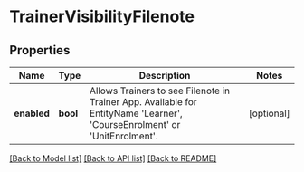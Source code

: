 # TrainerVisibilityFilenote

## Properties
Name | Type | Description | Notes
------------ | ------------- | ------------- | -------------
**enabled** | **bool** | Allows Trainers to see Filenote in Trainer App. Available for EntityName &#x27;Learner&#x27;, &#x27;CourseEnrolment&#x27; or &#x27;UnitEnrolment&#x27;. | [optional] 

[[Back to Model list]](../../README.md#documentation-for-models) [[Back to API list]](../../README.md#documentation-for-api-endpoints) [[Back to README]](../../README.md)

